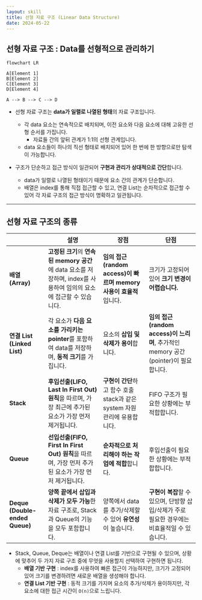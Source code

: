 ```yaml
---
layout: skill
title: 선형 자료 구조 (Linear Data Structure)
date: 2024-05-22
---
```



## 선형 자료 구조 : Data를 선형적으로 관리하기

```mermaid
flowchart LR

A[Element 1]
B[Element 2]
C[Element 3]
D[Element 4]

A --> B --> C --> D
```

- 선형 자료 구조는 **data가 일렬로 나열된 형태**의 자료 구조입니다.
    - 각 data 요소는 연속적으로 배치되며, 이전 요소와 다음 요소에 대해 고유한 선형 순서를 가집니다.
        - 자료들 간의 앞뒤 관계가 1:1의 선형 관계입니다.
    - data 요소들이 하나의 직선 형태로 배치되어 있어 한 번에 한 방향으로만 탐색이 가능합니다.

- 구조가 단순하고 접근 방식이 일관되어 **구현과 관리가 상대적으로 간단**합니다.
    - data가 일렬로 나열된 형태이기 때문에 요소 간의 관계가 단순합니다.
    - 배열은 index를 통해 직접 접근할 수 있고, 연결 List는 순차적으로 접근할 수 있어 각 자료 구조의 접근 방식이 명확하고 일관됩니다.


---


## 선형 자료 구조의 종류

|  | 설명 | 장점 | 단점 |
| --- | --- | --- | --- |
| **배열 (Array)** | **고정된 크기**의 **연속된 memory 공간**에 data 요소를 저장하며, index를 사용하여 임의의 요소에 접근할 수 있습니다. | **임의 접근(random access)이 빠르며 memory 사용이 효율적**입니다. | 크기가 고정되어 있어 **크기 변경이 어렵습니다.** |
| **연결 List (Linked List)** | 각 요소가 **다음 요소를 가리키는 pointer**를 포함하여 data를 저장하며, **동적 크기**를 가집니다. | 요소의 **삽입 및 삭제가 용이**합니다. | **임의 접근(random access)이 느리며**, 추가적인 memory 공간(pointer)이 필요합니다. |
| **Stack** | **후입선출(LIFO, Last In First Out) 원칙**을 따르며, 가장 최근에 추가된 요소가 가장 먼저 제거됩니다. | **구현이 간단**하고 함수 호출 stack과 같은 system 자원 관리에 유용합니다. | FIFO 구조가 필요한 상황에는 부적합합니다. |
| **Queue** | **선입선출(FIFO, First In First Out) 원칙**을 따르며, 가장 먼저 추가된 요소가 가장 먼저 제거됩니다. | **순차적으로 처리해야 하는 작업에 적합**합니다. | 후입선출이 필요한 상황에는 부적합합니다. |
| **Deque (Double-ended Queue)** | **양쪽 끝에서 삽입과 삭제가 모두 가능**한 자료 구조로, Stack과 Queue의 기능을 모두 포함합니다. | 양쪽에서 data를 추가/삭제할 수 있어 **유연성**이 높습니다. | **구현이 복잡**할 수 있으며, 단방향 삽입/삭제가 주로 필요한 경우에는 비효율적일 수 있습니다. |

- Stack, Queue, Deque는 배열이나 연결 List를 기반으로 구현될 수 있으며, 상황에 맞추어 두 가지 자료 구조 중에 무엇을 사용할지 선택하여 구현하면 됩니다.
    - **배열 기반 구현** : index를 사용하여 빠른 접근이 가능하지만, 크기가 고정되어 있어 크기를 변경하려면 새로운 배열을 생성해야 합니다.
    - **연결 List 기반 구현** : 동적 크기를 가지며 요소의 추가/삭제가 용이하지만, 각 요소에 대한 접근 시간이 `O(n)`으로 느립니다.
